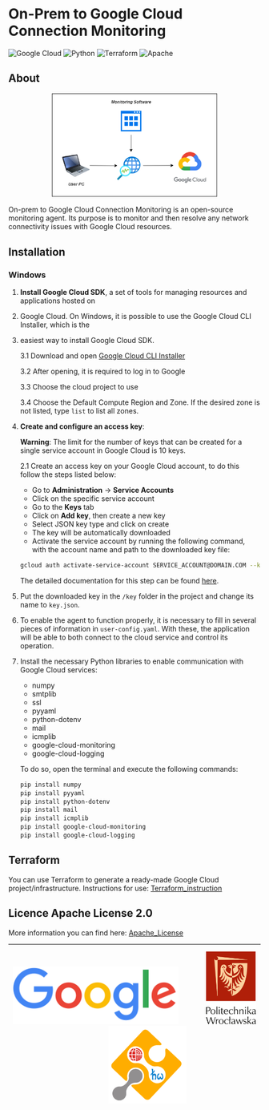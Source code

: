 # On-Prem to Google Cloud Connection Monitoring

![Google Cloud](https://img.shields.io/badge/GoogleCloud-%234285F4.svg?style=for-the-badge&logo=google-cloud&logoColor=white)
![Python](https://img.shields.io/badge/python-3670A0?style=for-the-badge&logo=python&logoColor=ffdd54)
![Terraform](https://img.shields.io/badge/terraform-%235835CC.svg?style=for-the-badge&logo=terraform&logoColor=white)
![Apache](https://img.shields.io/badge/apache-%23D42029.svg?style=for-the-badge&logo=apache&logoColor=white)



## About
<p align="center">
   <img width="330" src="https://raw.githubusercontent.com/SQTX/On-Prem_to_Google_Cloud_Connection_Monitoring/dev/doc/img/Logic_schema.png">
</p>
On-prem to Google Cloud Connection Monitoring is an open-source monitoring agent. Its purpose is to
monitor and then resolve any network connectivity issues with Google Cloud resources.

## Installation

### Windows

1. **Install Google Cloud SDK**, a set of tools for managing resources and applications hosted on
2. Google Cloud. On Windows, it is possible to use the Google Cloud CLI Installer, which is the
3. easiest way to install Google Cloud SDK.

   3.1 Download and open [Google Cloud CLI Installer](https://dl.google.com/dl/cloudsdk/channels/rapid/GoogleCloudSDKInstaller.exe)

   3.2 After opening, it is required to log in to Google

   3.3 Choose the cloud project to use

   3.4 Choose the Default Compute Region and Zone. If the desired zone is not listed, type `list`
   to list all zones.

2. **Create and configure an access key**:

   **Warning**: The limit for the number of keys that can be created for a single service account in Google Cloud is 10 keys.

   2.1 Create an access key on your Google Cloud account, to do this follow the steps listed below:

   - Go to **Administration** -> **Service Accounts**
   - Click on the specific service account
   - Go to the **Keys** tab
   - Click on **Add key**, then create a new key
   - Select JSON key type and click on create
   - The key will be automatically downloaded
   - Activate the service account by running the following command, with the account name and path to the downloaded key file:

    ```bash
    gcloud auth activate-service-account SERVICE_ACCOUNT@DOMAIN.COM --key-file=/path/key.json
    ```

   The detailed documentation for this step can be found [here](https://cloud.google.com/sdk/gcloud/reference/auth/activate-service-account).

3. Put the downloaded key in the `/key` folder in the project and change its name to `key.json`.

4. To enable the agent to function properly, it is necessary to fill in several pieces of information in `user-config.yaml`. With these, the application will be able to both connect to the cloud service and control its operation.

5. Install the necessary Python libraries to enable communication with Google Cloud services:
   - numpy
   - smtplib
   - ssl
   - pyyaml
   - python-dotenv
   - mail
   - icmplib
   - google-cloud-monitoring
   - google-cloud-logging

   To do so, open the terminal and execute the following commands:

    ```bash
    pip install numpy
    pip install pyyaml
    pip install python-dotenv
    pip install mail
    pip install icmplib
    pip install google-cloud-monitoring
    pip install google-cloud-logging
    ```

## Terraform
You can use Terraform to generate a ready-made Google Cloud project/infrastructure.
Instructions for use: [Terraform_instruction](https://github.com/SQTX/On-Prem_to_Google_Cloud_Connection_Monitoring/blob/dev/doc/Terraform_Installation_and_Configuration.md)

## Licence Apache License 2.0
More information you can find here: [Apache_License](https://github.com/SQTX/On-Prem_to_Google_Cloud_Connection_Monitoring/blob/dev/LICENSE)

---

<p align="center">
   <img width="330" src="https://raw.githubusercontent.com/SQTX/On-Prem_to_Google_Cloud_Connection_Monitoring/dev/doc/img/Google_logo.png">
   &nbsp&nbsp&nbsp&nbsp&nbsp&nbsp&nbsp&nbsp&nbsp&nbsp&nbsp&nbsp
   <img width="100" src="https://raw.githubusercontent.com/SQTX/On-Prem_to_Google_Cloud_Connection_Monitoring/dev/doc/img/PWr_logo.png">
   &nbsp&nbsp&nbsp&nbsp&nbsp&nbsp&nbsp&nbsp&nbsp&nbsp&nbsp&nbsp
   <img width="155" src="https://raw.githubusercontent.com/SQTX/On-Prem_to_Google_Cloud_Connection_Monitoring/dev/doc/img/KPZ_logo.png">

</p>
